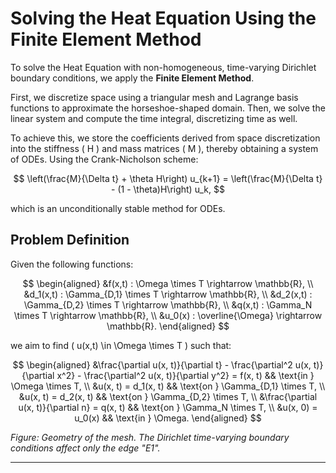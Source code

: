 # Solving the Heat Equation Using the Finite Element Method

To solve the Heat Equation with non-homogeneous, time-varying Dirichlet boundary conditions, we apply the **Finite Element Method**. 

First, we discretize space using a triangular mesh and Lagrange basis functions to approximate the horseshoe-shaped domain. Then, we solve the linear system and compute the time integral, discretizing time as well.

To achieve this, we store the coefficients derived from space discretization into the stiffness \( H \) and mass matrices \( M \), thereby obtaining a system of ODEs. Using the Crank-Nicholson scheme:

$$
\left(\frac{M}{\Delta t} + \theta H\right) u_{k+1} = \left(\frac{M}{\Delta t} - (1 - \theta)H\right) u_k,
$$

which is an unconditionally stable method for ODEs.

## Problem Definition

Given the following functions:

$$
\begin{aligned}
&f(x,t) : \Omega \times T \rightarrow \mathbb{R}, \\
&d_1(x,t) : \Gamma_{D,1} \times T \rightarrow \mathbb{R}, \\
&d_2(x,t) : \Gamma_{D,2} \times T \rightarrow \mathbb{R}, \\
&q(x,t) : \Gamma_N \times T \rightarrow \mathbb{R}, \\
&u_0(x) : \overline{\Omega} \rightarrow \mathbb{R}.
\end{aligned}
$$


we aim to find \( u(x,t) \in \Omega \times T \) such that:

$$
\begin{aligned}
    &\frac{\partial u(x, t)}{\partial t} - \frac{\partial^2 u(x, t)}{\partial x^2} - \frac{\partial^2 u(x, t)}{\partial y^2} = f(x, t) && \text{in } \Omega \times T, \\
    &u(x, t) = d_1(x, t) && \text{on } \Gamma_{D,1} \times T, \\
    &u(x, t) = d_2(x, t) && \text{on } \Gamma_{D,2} \times T, \\
    &\frac{\partial u(x, t)}{\partial n} = q(x, t) && \text{on } \Gamma_N \times T, \\
    &u(x, 0) = u_0(x) && \text{in } \Omega.
\end{aligned}
$$


*Figure: Geometry of the mesh. The Dirichlet time-varying boundary conditions affect only the edge "E1".*

---


